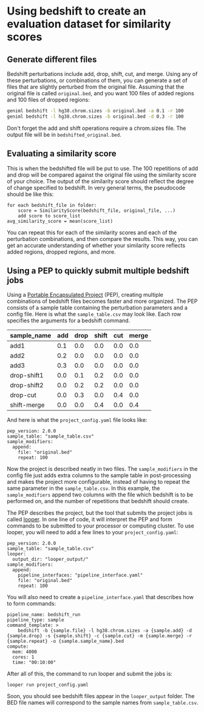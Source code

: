 # Using bedshift to create an evaluation dataset for similarity scores

## Generate different files

Bedshift perturbations include add, drop, shift, cut, and merge. Using any of these perturbations, or combinations of them, you can generate a set of files that are slightly perturbed from the original file. Assuming that the original file is called `original.bed`, and you want 100 files of added regions and 100 files of dropped regions:

```bash
geniml bedshift -l hg38.chrom.sizes -b original.bed -a 0.1 -r 100
geniml bedshift -l hg38.chrom.sizes -b original.bed -d 0.3 -r 100
```

Don't forget the add and shift operations require a chrom.sizes file. The output file will be in `bedshifted_original.bed`.


## Evaluating a similarity score

This is when the bedshifted file will be put to use. The 100 repetitions of add and drop will be compared against the original file using the similarity score of your choice. The output of the similarity score should reflect the degree of change specified to bedshift. In very general terms, the pseudocode should be like this:

```
for each bedshift_file in folder:
	score = SimilarityScore(bedshift_file, original_file, ...)
	add score to score_list
avg_similarity_score = mean(score_list)
```

You can repeat this for each of the similarity scores and each of the perturbation combinations, and then compare the results. This way, you can get an accurate understanding of whether your similarity score reflects added regions, dropped regions, and more.


## Using a PEP to quickly submit multiple bedshift jobs

Using a [Portable Encapsulated Project](http://pep.databio.org/en/latest/) (PEP), creating multiple combinations of bedshift files becomes faster and more organized. The PEP consists of a sample table containing the perturbation parameters and a config file. Here is what the `sample_table.csv` may look like. Each row specifies the arguments for a bedshift command.

| sample_name | add | drop | shift | cut | merge |
|-------------|-----|------|------|------|-------|
| add1 | 0.1 | 0.0 | 0.0 | 0.0 | 0.0 |
| add2 | 0.2 | 0.0 | 0.0 | 0.0 | 0.0 |
| add3 | 0.3 | 0.0 | 0.0 | 0.0 | 0.0 |
| drop-shift1 | 0.0 | 0.1 | 0.2 | 0.0 | 0.0 |
| drop-shift2 | 0.0 | 0.2 | 0.2 | 0.0 | 0.0 |
| drop-cut | 0.0 | 0.3 | 0.0 | 0.4 | 0.0 |
| shift-merge | 0.0 | 0.0 | 0.4 | 0.0 | 0.4 |

And here is what the `project_config.yaml` file looks like:

```
pep_version: 2.0.0
sample_table: "sample_table.csv"
sample_modifiers:
  append:
    file: "original.bed"
    repeat: 100
```

Now the project is described neatly in two files. The `sample_modifiers` in the config file just adds extra columns to the sample table in post-processing and makes the project more configurable, instead of having to repeat the same parameter in the `sample_table.csv`. In this example, the `sample_modifiers` append two columns with the file which bedshift is to be performed on, and the number of repetitions that bedshift should create.

The PEP describes the project, but the tool that submits the project jobs is called [looper](http://looper.databio.org/en/latest/). In one line of code, it will interpret the PEP and form commands to be submitted to your processor or computing cluster. To use looper, you will need to add a few lines to your `project_config.yaml`:

```
pep_version: 2.0.0
sample_table: "sample_table.csv"
looper:
  output_dir: "looper_output/"
sample_modifiers:
  append:
    pipeline_interfaces: "pipeline_interface.yaml"
    file: "original.bed"
    repeat: 100
```

You will also need to create a `pipeline_interface.yaml` that describes how to form commands:

```
pipeline_name: bedshift_run
pipeline_type: sample
command_template: >
    bedshift -b {sample.file} -l hg38.chrom.sizes -a {sample.add} -d {sample.drop} -s {sample.shift} -c {sample.cut} -m {sample.merge} -r {sample.repeat} -o {sample.sample_name}.bed
compute:
  mem: 4000
  cores: 1
  time: "00:10:00"
```

After all of this, the command to run looper and submit the jobs is:

```
looper run project_config.yaml
```

Soon, you should see bedshift files appear in the `looper_output` folder. The BED file names will correspond to the sample names from `sample_table.csv`.

